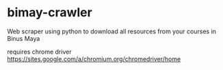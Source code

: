 # bimay-crawler

Web scraper using python to download all resources from your courses in Binus Maya

requires chrome driver https://sites.google.com/a/chromium.org/chromedriver/home
